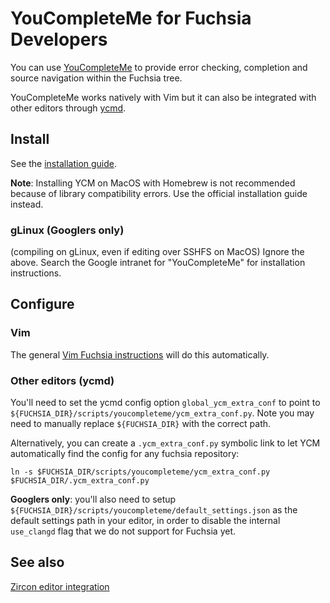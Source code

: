 # YouCompleteMe for Fuchsia Developers

You can use [YouCompleteMe](https://github.com/Valloric/YouCompleteMe) to
provide error checking, completion and source navigation within the Fuchsia
tree.

YouCompleteMe works natively with Vim but it can also be integrated
with other editors through [ycmd](https://github.com/Valloric/ycmd).

## Install

See the [installation guide](
https://github.com/Valloric/YouCompleteMe#installation).

**Note**: Installing YCM on MacOS with Homebrew is not recommended because
of library compatibility errors. Use the official installation guide instead.

### gLinux (Googlers only)

(compiling on gLinux, even if editing over SSHFS on MacOS) Ignore the above.
Search the Google intranet for "YouCompleteMe" for installation instructions.

## Configure

### Vim

The general [Vim Fuchsia instructions](
https://fuchsia.googlesource.com/scripts/+/master/vim/README.md) will do this
automatically.

### Other editors (ycmd)

You'll need to set the ycmd config option `global_ycm_extra_conf` to point to
`${FUCHSIA_DIR}/scripts/youcompleteme/ycm_extra_conf.py`.
Note you may need to manually replace `${FUCHSIA_DIR}` with the correct path.

Alternatively, you can create a `.ycm_extra_conf.py` symbolic link to let YCM
automatically find the config for any fuchsia repository:

```
ln -s $FUCHSIA_DIR/scripts/youcompleteme/ycm_extra_conf.py $FUCHSIA_DIR/.ycm_extra_conf.py
```

**Googlers only**: you'll also need to setup
`${FUCHSIA_DIR}/scripts/youcompleteme/default_settings.json` as the default
settings path in your editor, in order to disable the internal `use_clangd` flag
that we do not support for Fuchsia yet.

## See also

[Zircon editor integration](
https://fuchsia.googlesource.com/zircon/+/master/docs/editors.md)
